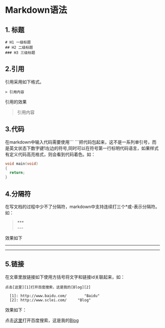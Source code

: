 # Markdown语法

## 1. 标题  
```
# H1 一级标题
## H2 二级标题
### H3 三级标题
```

## 2.引用

引用采用如下格式。

```
> 引用内容

```
引用的效果
> 引用内容

## 3.代码
在markdown中输入代码需要使用\`\`\` \`\`\`把代码包起来，这不是一系列单引号，而是英文状态下数字键1左边的符号,同时可以在符号第一行标明代码语言，如果样式有定义代码高亮格式，则会看到代码着色。如：
```c++
void main(void)
{
  return;
}
```

## 4.分隔符
在写文档的过程中少不了分隔符，markdown中支持连续打三个*或-表示分隔符。如：
> \*** <br/>
> \---

效果如下
***
---


## 5.链接

在文章里放链接如下使用方括号将文字和链接id关联起来，如：
```
点击[这里][1]打开百度搜索，这是我的[Blog][2]

  [1]: http://www.baidu.com/        "Baidu"
  [2]: http://www.sclei.com/     "Blog"

```
效果如下：

点击[这里][1]打开百度搜索，这是我的[Blog][2]

  [1]: http://www.baidu.com/        "Baidu"
  [2]: http://www.sclei.com/     "Blog"
